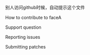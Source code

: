 别人访问github时候，自动提示这个文件

How to contribute to faceA

Support question


Reporting issues

Submitting patches